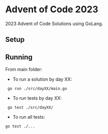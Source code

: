 # Advent of Code 2023

2023 Advent of Code Solutions using GoLang.

## Setup

## Running

From main folder:

- To run a solution by day XX:
```
 go run ./src/dayXX/main.go
````

- To run tests by day XX:
```
 go test ./src/dayXX/ 
```

- To run all tests:
```
go test ./...
```
